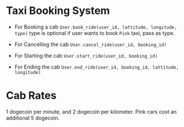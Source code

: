 # Taxi Booking System

* For Booking a cab `User.book_ride(user_id, lattitude, longitude, type)`
 type is optional if user wants to book `Pink` taxi, pass as type.

* For Cancelling the cab `User.cancel_ride(user_id, booking_id)`

* For Starting the cab `User.start_ride(user_id, booking_id)`

* For Ending the cab `User.end_ride(user_id, booking_id, lattitude, longitude)`

# Cab Rates
 1 dogecoin per minute, and 2 dogecoin per kilometer. Pink cars cost an additional 5 dogecoin.
 
 
